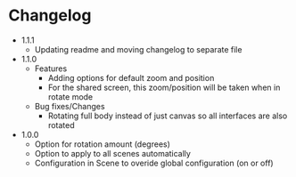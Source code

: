 # Changelog
- 1.1.1
  - Updating readme and moving changelog to separate file
- 1.1.0
  - Features
    - Adding options for default zoom and position
    - For the shared screen, this zoom/position will be taken when in rotate mode
  - Bug fixes/Changes
    - Rotating full body instead of just canvas so all interfaces are also rotated
- 1.0.0
  - Option for rotation amount (degrees)
  - Option to apply to all scenes automatically
  - Configuration in Scene to overide global configuration (on or off)